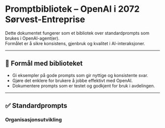# Promptbibliotek – OpenAI i 2072 Sørvest-Entreprise

Dette dokumentet fungerer som et bibliotek over standardprompts som brukes i OpenAI-agent(er).  
Formålet er å sikre konsistens, gjenbruk og kvalitet i AI-interaksjoner.

---

## 🎯 Formål med biblioteket
- Gi eksempler på gode prompts som gir nyttige og konsistente svar.
- Gjøre det enklere for brukere å jobbe effektivt med OpenAI.
- Dokumentere prompts som er testet og godkjent for bruk i avdelingen.

---

## ✅ Standardprompts

### Organisasjonsutvikling

